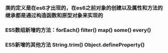 ### 类的定义是在es6才出现的，在es6之前对象的创建以及属性和方法的继承都是通过构造函数和原型对象来实现的

### ES5数组新增的方法：forEach()  filter()  map()  some()  every()

### ES5新增的其他方法  String.trim()  Object.defineProperty()
